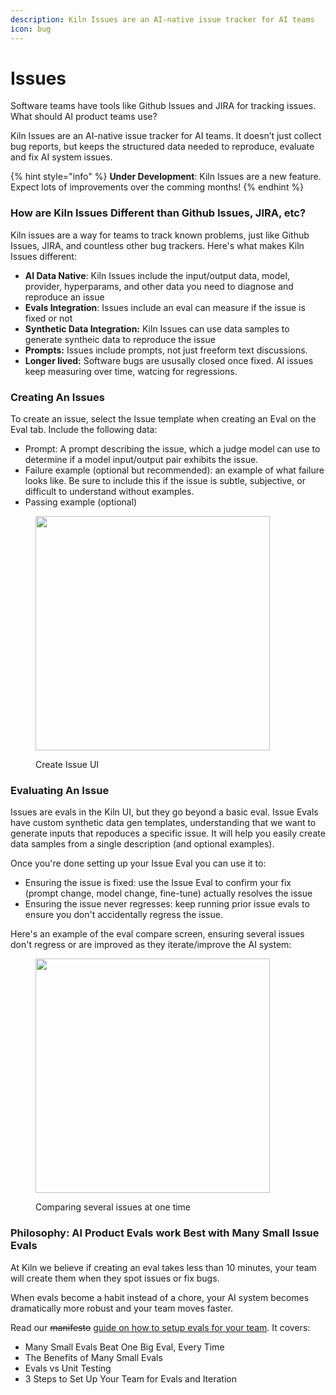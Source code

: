 ```yaml
---
description: Kiln Issues are an AI-native issue tracker for AI teams
icon: bug
---
```


# Issues

Software teams have tools like Github Issues and JIRA for tracking issues. What should AI product teams use?

Kiln Issues are an AI-native issue tracker for AI teams. It doesn’t just collect bug reports, but keeps the structured data needed to reproduce, evaluate and fix AI system issues.

{% hint style="info" %}
**Under Development**: Kiln Issues are a new feature. Expect lots of improvements over the comming months!
{% endhint %}

### How are Kiln Issues Different than Github Issues, JIRA, etc?

Kiln issues are a way for teams to track known problems, just like Github Issues, JIRA, and countless other bug trackers. Here's what makes Kiln Issues different:

* **AI Data Native**: Kiln Issues include the input/output data, model, provider, hyperparams, and other data you need to diagnose and reproduce an issue
* **Evals Integration**: Issues include an eval can measure if the issue is fixed or not
* **Synthetic Data Integration:** Kiln Issues can use data samples to generate syntheic data to reproduce the issue
* **Prompts:** Issues include prompts, not just freeform text discussions.
* **Longer lived:** Software bugs are ususally closed once fixed. AI issues keep measuring over time, watcing for regressions.

### Creating An Issues

To create an issue, select the Issue template when creating an Eval on the Eval tab. Include the following data:

* Prompt: A prompt describing the issue, which a judge model can use to determine if a model input/output pair exhibits the issue.
* Failure example (optional but recommended): an example of what failure looks like. Be sure to include this if the issue is subtle, subjective, or difficult to understand without examples.
* Passing example (optional)

<figure><img src="../.gitbook/assets/Screenshot 2025-07-17 at 1.40.52 PM.png" alt="" width="375"><figcaption><p>Create Issue UI</p></figcaption></figure>

### Evaluating An Issue

Issues are evals in the Kiln UI, but they go beyond a basic eval. Issue Evals have custom synthetic data gen templates, understanding that we want to generate inputs that repoduces a specific issue. It will help you easily create data samples from a single description (and optional examples).

Once you're done setting up your Issue Eval you can use it to:

* Ensuring the issue is fixed: use the Issue Eval to confirm your fix (prompt change, model change, fine-tune) actually resolves the issue
* Ensuring the issue never regresses: keep running prior issue evals to ensure you don't accidentally regress the issue.

Here's an example of the eval compare screen, ensuring several issues don't regress or are improved as they iterate/improve the AI system:

<figure><img src="../.gitbook/assets/Screenshot 2025-07-17 at 1.39.06 PM.png" alt="" width="375"><figcaption><p>Comparing several issues at one time</p></figcaption></figure>

### Philosophy: AI Product Evals work Best with Many Small Issue Evals <a href="#setup-team-evals" id="setup-team-evals"></a>

At Kiln we believe if creating an eval takes less than 10 minutes, your team will create them when they spot issues or fix bugs.

When evals become a habit instead of a chore, your AI system becomes dramatically more robust and your team moves faster.

Read our ~~manifesto~~ [guide on how to setup evals for your team](https://getkiln.ai/blog/you_need_many_small_evals_for_ai_products#setup-team-evals). It covers:

* Many Small Evals Beat One Big Eval, Every Time
* The Benefits of Many Small Evals
* Evals vs Unit Testing
* 3 Steps to Set Up Your Team for Evals and Iteration


